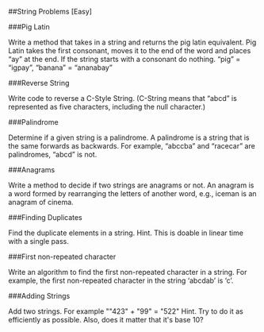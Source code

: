 ##String Problems [Easy]

###Pig Latin

Write a method that takes in a string and returns the pig latin equivalent. Pig Latin takes the first consonant, moves it to the end of the word and places “ay” at the end. If the string starts with a consonant do nothing. “pig” = “igpay”, “banana” = “ananabay”

###Reverse String

Write code to reverse a C-Style String. (C-String means that “abcd” is represented as five characters, including the null character.)

###Palindrome

Determine if a given string is a palindrome. A palindrome is a string that is the same forwards as backwards. For example, “abccba” and “racecar” are palindromes, “abcd” is not.

###Anagrams

Write a method to decide if two strings are anagrams or not.
An anagram is a word formed by rearranging the letters of another word, e.g., iceman is an anagram of cinema. 

###Finding Duplicates

Find the duplicate elements in a string. 
Hint. This is doable in linear time with a single pass. 

###First non-repeated character 

Write an algorithm to find the first non-repeated character in a string. For example, the first non-repeated character in the string ‘abcdab’ is ‘c’.


###Adding Strings

Add two strings. For example ""423" + "99" = "522"
Hint. Try to do it as efficiently as possible. Also, does it matter that it's base 10?
